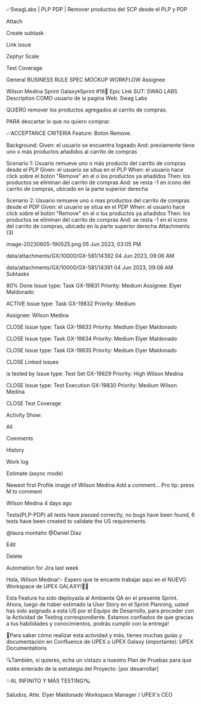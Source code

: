 ✅SwagLabs | PLP PDP | Remover productos del SCP desde el PLP y PDP

Attach

Create subtask

Link issue


Zephyr Scale

Test Coverage

General
BUSINESS RULE SPEC
MOCKUP
WORKFLOW
Assignee


Wilson Medina
Sprint
Galaxy🌀Sprint #18🚩
Epic Link
SUT: SWAG LABS
Description
COMO usuario de la pagina Web. Swag Labs

QUIERO remover los productos agregados al carrito de compras.

PARA descartar lo que no quiero comprar.

✅ACCEPTANCE CRITERIA
Feature: Boton Remove.

Background: 
  Given: el usuario se encuentra logeado 
  And: previamente tiene uno o más productos añadidos al carrito de compras

Scenario 1: Usuario remueve uno o más producto del carrito de compras desde el PLP
  Given: el usuario se situa en el PLP
  When: el usuario hace click sobre el botón "Remove" en el o los productos ya añadidos
  Then: los productos se eliminan del carrito de compras
  And: se resta -1 en icono del carrito de compras, ubicado en la parte superior derecha

Scenario 2: Usuario remueve uno o mas productos del carrito de compras desde el PDP
  Given: el usuario se situa en el PDP
  When: el usuario hace click sobre el botón "Remove" en el o los productos ya añadidos
  Then: los productos se eliminan del carrito de compras
  And: se resta -1 en el icono del carrito de compras, ubicado en la parte superior derecha
Attachments (3)



image-20230605-190525.png
05 Jun 2023, 03:05 PM

data/attachments/GX/10000/GX-581/14392
04 Jun 2023, 09:06 AM

data/attachments/GX/10000/GX-581/14391
04 Jun 2023, 09:06 AM
Subtasks


80% Done
Issue type: Task
GX-19831
Priority: Medium
Assignee: Elyer Maldonado

ACTIVE
Issue type: Task
GX-19832
Priority: Medium

Assignee: Wilson Medina

CLOSE
Issue type: Task
GX-19833
Priority: Medium
Elyer Maldonado

CLOSE
Issue type: Task
GX-19834
Priority: Medium
Elyer Maldonado

CLOSE
Issue type: Task
GX-19835
Priority: Medium
Elyer Maldonado

CLOSE
Linked issues

is tested by
Issue type: Test Set
GX-19829
Priority: High
Wilson Medina

CLOSE
Issue type: Test Execution
GX-19830
Priority: Medium
Wilson Medina

CLOSE
Test Coverage


Activity
Show:

All

Comments

History

Work log

Estimate (async mode)

Newest first
Profile image of Wilson Medina
Add a comment…
Pro tip: press 
M
 to comment

Wilson Medina 
4 days ago


Tests(PLP-PDP) all tests have passed correctly, no bugs have been found, 6 tests have been created to validate the US requirements.

@laura montaño @Daniel Díaz 


Edit

Delete


Automation for Jira 
last week

Hola, Wilson Medina!✨
Espero que te encante trabajar aquí en el NUEVO Workspace de UPEX GALAXY!👾🚀

Esta Feature ha sido deployada al Ambiente QA en el presente Sprint.
Ahora, luego de haber estimado la User Story en el Sprint Planning, 
usted has sido asignado a esta US por el Equipo de Desarrollo, para proceder con la Actividad de Testing correspondiente.
Estamos confiados de que gracias a tus habilidades y conocimientos, podrás cumplir con la entrega!

🚩Para saber cómo realizar esta actividad y más, tienes muchas guías y documentación en Confluence de UPEX o UPEX Galaxy (importante): 
UPEX Documentations 

🔍También, si quieres, echa un vistazo a nuestro Plan de Pruebas para que estés enterado de la estrategia del Proyecto: [por desarrollar]

✨AL INFINITO Y MÁS TESTING!🪐

Saludos,
Atte. 
Elyer Maldonado
Workspace Manager / UPEX's CEO